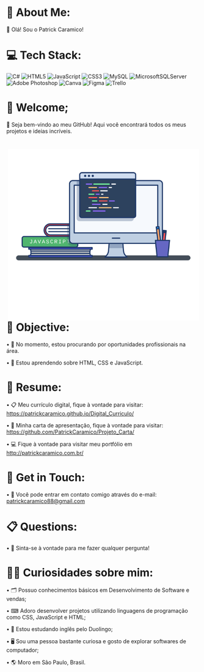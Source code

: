 # 🍃 About Me:
👋 Olá! Sou o Patrick Caramico!


# 💻 Tech Stack:
![C#](https://img.shields.io/badge/c%23-%23239120.svg?style=for-the-badge&logo=c-sharp&logoColor=white) ![HTML5](https://img.shields.io/badge/html5-%23E34F26.svg?style=for-the-badge&logo=html5&logoColor=white) ![JavaScript](https://img.shields.io/badge/javascript-%23323330.svg?style=for-the-badge&logo=javascript&logoColor=%23F7DF1E) ![CSS3](https://img.shields.io/badge/css3-%231572B6.svg?style=for-the-badge&logo=css3&logoColor=white) ![MySQL](https://img.shields.io/badge/mysql-%2300f.svg?style=for-the-badge&logo=mysql&logoColor=white) ![MicrosoftSQLServer](https://img.shields.io/badge/Microsoft%20SQL%20Sever-CC2927?style=for-the-badge&logo=microsoft%20sql%20server&logoColor=white) ![Adobe Photoshop](https://img.shields.io/badge/adobephotoshop-%2331A8FF.svg?style=for-the-badge&logo=adobephotoshop&logoColor=white) ![Canva](https://img.shields.io/badge/Canva-%2300C4CC.svg?style=for-the-badge&logo=Canva&logoColor=white) ![Figma](https://img.shields.io/badge/figma-%23F24E1E.svg?style=for-the-badge&logo=figma&logoColor=white) ![Trello](https://img.shields.io/badge/Trello-%23026AA7.svg?style=for-the-badge&logo=Trello&logoColor=white)

# 📖  Welcome; 

🍃 Seja bem-vindo ao meu GitHub! Aqui você encontrará todos os meus projetos e ideias incríveis.
#
<img align="right" src="images/image.png" width="500px"/>

# 📌 Objective:

• 🎯 No momento, estou procurando por oportunidades profissionais na área.

• 🧠 Estou aprendendo sobre HTML, CSS e JavaScript.

#


# 📑 Resume: 
• 📋 Meu currículo digital, fique à vontade para visitar: https://patrickcaramico.github.io/Digital_Curriculo/

• 📜 Minha carta de apresentação, fique à vontade para visitar: https://github.com/PatrickCaramico/Projeto_Carta/

• 💻 Fique à vontade para visitar meu portfólio em 
  http://patrickcaramico.com.br/


# 📱 Get in Touch:
• 📨 Você pode entrar em contato comigo através do e-mail: patrickcaramico88@gmail.com


# 📋 Questions:

• 📜 Sinta-se à vontade para me fazer qualquer pergunta!

#

# 🎯🚀 Curiosidades sobre mim: 
• 🗂 Possuo conhecimentos básicos em Desenvolvimento de Software e vendas;

• ⌨ Adoro desenvolver projetos utilizando linguagens de programação como CSS, JavaScript e HTML;

• 🧠 Estou estudando inglês pelo Duolingo;

• 🖥 Sou uma pessoa bastante curiosa e gosto de explorar softwares de computador;

• 🌎 Moro em São Paulo, Brasil.
#
